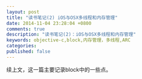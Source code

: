 ```yaml
---
layout: post
title: "读书笔记(2) iOS与OSX多线程和内存管理"
date: 2014-11-04 23:28:04 +0800
comments: true
description: "读书笔记(2)：iOS与OSX多线程和内存管理" 
keywords: objective-c,block,内存管理，多线程,ARC
categories: 
published: false
---
```

续上文，这一篇主要记录block中的一些点。

####